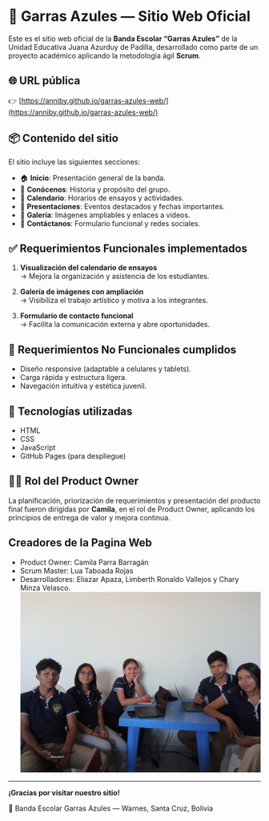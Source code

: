 # 🎺 Garras Azules — Sitio Web Oficial

Este es el sitio web oficial de la **Banda Escolar “Garras Azules”** de la Unidad Educativa Juana Azurduy de Padilla, desarrollado como parte de un proyecto académico aplicando la metodología ágil **Scrum**.

## 🌐 URL pública

👉 [https://anniby.github.io/garras-azules-web/](https://anniby.github.io/garras-azules-web/)

## 📦 Contenido del sitio

El sitio incluye las siguientes secciones:

- 🏠 **Inicio**: Presentación general de la banda.
- 🎺 **Conócenos**: Historia y propósito del grupo.
- 📅 **Calendario**: Horarios de ensayos y actividades.
- 🎤 **Presentaciones**: Eventos destacados y fechas importantes.
- 📸 **Galería**: Imágenes ampliables y enlaces a videos.
- 💌 **Contáctanos**: Formulario funcional y redes sociales.

## ✅ Requerimientos Funcionales implementados

1. **Visualización del calendario de ensayos**  
   → Mejora la organización y asistencia de los estudiantes.

2. **Galería de imágenes con ampliación**  
   → Visibiliza el trabajo artístico y motiva a los integrantes.

3. **Formulario de contacto funcional**  
   → Facilita la comunicación externa y abre oportunidades.

## 📱 Requerimientos No Funcionales cumplidos

- Diseño responsive (adaptable a celulares y tablets).
- Carga rápida y estructura ligera.
- Navegación intuitiva y estética juvenil.

## 🚀 Tecnologías utilizadas

- HTML
- CSS
- JavaScript
- GitHub Pages (para despliegue)

## 👩‍💻 Rol del Product Owner

La planificación, priorización de requerimientos y presentación del producto final fueron dirigidas por **Camila**, en el rol de Product Owner, aplicando los principios de entrega de valor y mejora continua.

## Creadores de la Pagina Web
  - Product Owner: Camila Parra Barragán 
  - Scrum Master: Lua Taboada Rojas 
  - Desarrolladores: Eliazar Apaza, Limberth Ronaldo Vallejos y Chary Minza Velasco.
![Integrantes del Equipo: ](img\integrantes_paginaweb.jpg)

---

**¡Gracias por visitar nuestro sitio!** 


💙 Banda Escolar Garras Azules — Warnes, Santa Cruz, Bolivia

